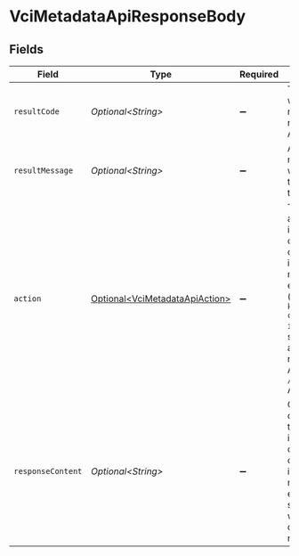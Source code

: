 # VciMetadataApiResponseBody


## Fields

| Field                                                                                                                                                                                                   | Type                                                                                                                                                                                                    | Required                                                                                                                                                                                                | Description                                                                                                                                                                                             |
| ------------------------------------------------------------------------------------------------------------------------------------------------------------------------------------------------------- | ------------------------------------------------------------------------------------------------------------------------------------------------------------------------------------------------------- | ------------------------------------------------------------------------------------------------------------------------------------------------------------------------------------------------------- | ------------------------------------------------------------------------------------------------------------------------------------------------------------------------------------------------------- |
| `resultCode`                                                                                                                                                                                            | *Optional\<String>*                                                                                                                                                                                     | :heavy_minus_sign:                                                                                                                                                                                      | The code which represents the result of the API call.                                                                                                                                                   |
| `resultMessage`                                                                                                                                                                                         | *Optional\<String>*                                                                                                                                                                                     | :heavy_minus_sign:                                                                                                                                                                                      | A short message which explains the result of the API call.                                                                                                                                              |
| `action`                                                                                                                                                                                                | [Optional\<VciMetadataApiAction>](../../models/operations/VciMetadataApiAction.md)                                                                                                                      | :heavy_minus_sign:                                                                                                                                                                                      | The next action that the implementation of the credential issuer<br/>metadata endpoint (`/.well-known/openid-credential-issuer`)<br/>should take after getting a response from Authlete's<br/>`/vci/metadata` API.<br/> |
| `responseContent`                                                                                                                                                                                       | *Optional\<String>*                                                                                                                                                                                     | :heavy_minus_sign:                                                                                                                                                                                      | Get the content that the implementation of the credential issuer<br/>metadata endpoint should use when it constructs a response.<br/>                                                                   |